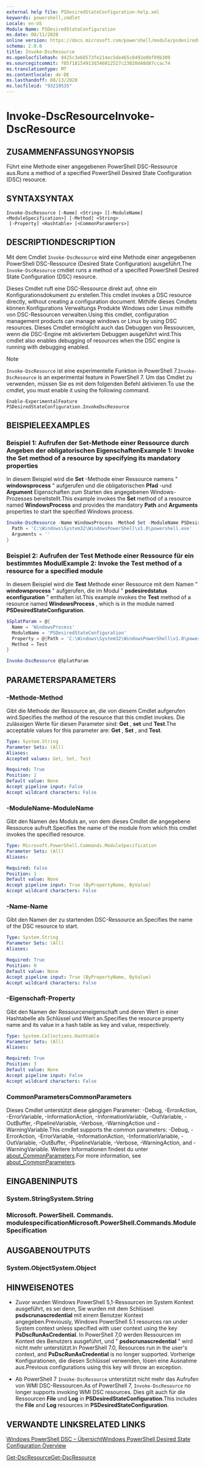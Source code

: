 ```yaml
---
external help file: PSDesiredStateConfiguration-help.xml
keywords: powershell,cmdlet
Locale: en-US
Module Name: PSDesiredStateConfiguration
ms.date: 08/11/2020
online version: https://docs.microsoft.com/powershell/module/psdesiredstateconfiguration/invoke-dscresource?view=powershell-7.1&WT.mc_id=ps-gethelp
schema: 2.0.0
title: Invoke-DscResource
ms.openlocfilehash: 8425c3e68573fe214ec5de465c8492e0bf99b309
ms.sourcegitcommit: f05f18154913d346012527c23020d48d87ccac74
ms.translationtype: MT
ms.contentlocale: de-DE
ms.lasthandoff: 08/13/2020
ms.locfileid: "93219535"
---
```

# <span data-ttu-id="4bf34-103">Invoke-DscResource</span><span class="sxs-lookup"><span data-stu-id="4bf34-103">Invoke-DscResource</span></span>

## <span data-ttu-id="4bf34-104">ZUSAMMENFASSUNG</span><span class="sxs-lookup"><span data-stu-id="4bf34-104">SYNOPSIS</span></span>
<span data-ttu-id="4bf34-105">Führt eine Methode einer angegebenen PowerShell DSC-Ressource aus.</span><span class="sxs-lookup"><span data-stu-id="4bf34-105">Runs a method of a specified PowerShell Desired State Configuration (DSC) resource.</span></span>

## <span data-ttu-id="4bf34-106">SYNTAX</span><span class="sxs-lookup"><span data-stu-id="4bf34-106">SYNTAX</span></span>

```
Invoke-DscResource [-Name] <String> [[-ModuleName] <ModuleSpecification>] [-Method] <String>
 [-Property] <Hashtable> [<CommonParameters>]
```

## <span data-ttu-id="4bf34-107">DESCRIPTION</span><span class="sxs-lookup"><span data-stu-id="4bf34-107">DESCRIPTION</span></span>

<span data-ttu-id="4bf34-108">Mit dem Cmdlet `Invoke-DscResource` wird eine Methode einer angegebenen PowerShell DSC-Ressource (Desired State Configuration) ausgeführt.</span><span class="sxs-lookup"><span data-stu-id="4bf34-108">The `Invoke-DscResource` cmdlet runs a method of a specified PowerShell Desired State Configuration (DSC) resource.</span></span>

<span data-ttu-id="4bf34-109">Dieses Cmdlet ruft eine DSC-Ressource direkt auf, ohne ein Konfigurationsdokument zu erstellen.</span><span class="sxs-lookup"><span data-stu-id="4bf34-109">This cmdlet invokes a DSC resource directly, without creating a configuration document.</span></span> <span data-ttu-id="4bf34-110">Mithilfe dieses Cmdlets können Konfigurations Verwaltungs Produkte Windows oder Linux mithilfe von DSC-Ressourcen verwalten.</span><span class="sxs-lookup"><span data-stu-id="4bf34-110">Using this cmdlet, configuration management products can manage windows or Linux by using DSC resources.</span></span> <span data-ttu-id="4bf34-111">Dieses Cmdlet ermöglicht auch das Debuggen von Ressourcen, wenn die DSC-Engine mit aktiviertem Debuggen ausgeführt wird.</span><span class="sxs-lookup"><span data-stu-id="4bf34-111">This cmdlet also enables debugging of resources when the DSC engine is running with debugging enabled.</span></span>

> [!NOTE]
> <span data-ttu-id="4bf34-112">`Invoke-DscResource` ist eine experimentelle Funktion in PowerShell 7.</span><span class="sxs-lookup"><span data-stu-id="4bf34-112">`Invoke-DscResource` is an experimental feature in PowerShell 7.</span></span> <span data-ttu-id="4bf34-113">Um das Cmdlet zu verwenden, müssen Sie es mit dem folgenden Befehl aktivieren.</span><span class="sxs-lookup"><span data-stu-id="4bf34-113">To use the cmdlet, you must enable it using the following command.</span></span>
>
> `Enable-ExperimentalFeature PSDesiredStateConfiguration.InvokeDscResource`

## <span data-ttu-id="4bf34-114">BEISPIELE</span><span class="sxs-lookup"><span data-stu-id="4bf34-114">EXAMPLES</span></span>

### <span data-ttu-id="4bf34-115">Beispiel 1: Aufrufen der Set-Methode einer Ressource durch Angeben der obligatorischen Eigenschaften</span><span class="sxs-lookup"><span data-stu-id="4bf34-115">Example 1: Invoke the Set method of a resource by specifying its mandatory properties</span></span>

<span data-ttu-id="4bf34-116">In diesem Beispiel wird die **Set** -Methode einer Ressource namens " **windowsprocess** " aufgerufen und die obligatorischen **Pfad** -und **Argument** Eigenschaften zum Starten des angegebenen Windows-Prozesses bereitstellt.</span><span class="sxs-lookup"><span data-stu-id="4bf34-116">This example invokes the **Set** method of a resource named **WindowsProcess** and provides the mandatory **Path** and **Arguments** properties to start the specified Windows process.</span></span>

```powershell
Invoke-DscResource -Name WindowsProcess -Method Set -ModuleName PSDesiredStateConfiguration -Property @{
  Path = 'C:\Windows\System32\WindowsPowerShell\v1.0\powershell.exe'
  Arguments = ''
}
```

### <span data-ttu-id="4bf34-117">Beispiel 2: Aufrufen der Test Methode einer Ressource für ein bestimmtes Modul</span><span class="sxs-lookup"><span data-stu-id="4bf34-117">Example 2: Invoke the Test method of a resource for a specified module</span></span>

<span data-ttu-id="4bf34-118">In diesem Beispiel wird die **Test** Methode einer Ressource mit dem Namen " **windowsprocess** " aufgerufen, die im Modul " **psdesiredstatus econfiguration** " enthalten ist.</span><span class="sxs-lookup"><span data-stu-id="4bf34-118">This example invokes the **Test** method of a resource named **WindowsProcess** , which is in the module named **PSDesiredStateConfiguration**.</span></span>

```powershell
$SplatParam = @{
  Name = 'WindowsProcess'
  ModuleName = 'PSDesiredStateConfiguration'
  Property = @{Path = 'C:\Windows\System32\WindowsPowerShell\v1.0\powershell.exe'; Arguments = ''}
  Method = Test
}

Invoke-DscResource @SplatParam
```

## <span data-ttu-id="4bf34-119">PARAMETERS</span><span class="sxs-lookup"><span data-stu-id="4bf34-119">PARAMETERS</span></span>

### <span data-ttu-id="4bf34-120">-Methode</span><span class="sxs-lookup"><span data-stu-id="4bf34-120">-Method</span></span>

<span data-ttu-id="4bf34-121">Gibt die Methode der Ressource an, die von diesem Cmdlet aufgerufen wird.</span><span class="sxs-lookup"><span data-stu-id="4bf34-121">Specifies the method of the resource that this cmdlet invokes.</span></span> <span data-ttu-id="4bf34-122">Die zulässigen Werte für diesen Parameter sind: **Get** , **set** und **Test**.</span><span class="sxs-lookup"><span data-stu-id="4bf34-122">The acceptable values for this parameter are: **Get** , **Set** , and **Test**.</span></span>

```yaml
Type: System.String
Parameter Sets: (All)
Aliases:
Accepted values: Get, Set, Test

Required: True
Position: 2
Default value: None
Accept pipeline input: False
Accept wildcard characters: False
```

### <span data-ttu-id="4bf34-123">-ModuleName</span><span class="sxs-lookup"><span data-stu-id="4bf34-123">-ModuleName</span></span>

<span data-ttu-id="4bf34-124">Gibt den Namen des Moduls an, von dem dieses Cmdlet die angegebene Ressource aufruft.</span><span class="sxs-lookup"><span data-stu-id="4bf34-124">Specifies the name of the module from which this cmdlet invokes the specified resource.</span></span>

```yaml
Type: Microsoft.PowerShell.Commands.ModuleSpecification
Parameter Sets: (All)
Aliases:

Required: False
Position: 1
Default value: None
Accept pipeline input: True (ByPropertyName, ByValue)
Accept wildcard characters: False
```

### <span data-ttu-id="4bf34-125">-Name</span><span class="sxs-lookup"><span data-stu-id="4bf34-125">-Name</span></span>

<span data-ttu-id="4bf34-126">Gibt den Namen der zu startenden DSC-Ressource an.</span><span class="sxs-lookup"><span data-stu-id="4bf34-126">Specifies the name of the DSC resource to start.</span></span>

```yaml
Type: System.String
Parameter Sets: (All)
Aliases:

Required: True
Position: 0
Default value: None
Accept pipeline input: True (ByPropertyName, ByValue)
Accept wildcard characters: False
```

### <span data-ttu-id="4bf34-127">-Eigenschaft</span><span class="sxs-lookup"><span data-stu-id="4bf34-127">-Property</span></span>

<span data-ttu-id="4bf34-128">Gibt den Namen der Ressourceneigenschaft und deren Wert in einer Hashtabelle als Schlüssel und Wert an.</span><span class="sxs-lookup"><span data-stu-id="4bf34-128">Specifies the resource property name and its value in a hash table as key and value, respectively.</span></span>

```yaml
Type: System.Collections.Hashtable
Parameter Sets: (All)
Aliases:

Required: True
Position: 3
Default value: None
Accept pipeline input: False
Accept wildcard characters: False
```

### <span data-ttu-id="4bf34-129">CommonParameters</span><span class="sxs-lookup"><span data-stu-id="4bf34-129">CommonParameters</span></span>

<span data-ttu-id="4bf34-130">Dieses Cmdlet unterstützt diese gängigen Parameter: -Debug, -ErrorAction, -ErrorVariable, -InformationAction, -InformationVariable, -OutVariable, -OutBuffer, -PipelineVariable, -Verbose, -WarningAction und -WarningVariable.</span><span class="sxs-lookup"><span data-stu-id="4bf34-130">This cmdlet supports the common parameters: -Debug, -ErrorAction, -ErrorVariable, -InformationAction, -InformationVariable, -OutVariable, -OutBuffer, -PipelineVariable, -Verbose, -WarningAction, and -WarningVariable.</span></span> <span data-ttu-id="4bf34-131">Weitere Informationen findest du unter [about_CommonParameters](https://go.microsoft.com/fwlink/?LinkID=113216).</span><span class="sxs-lookup"><span data-stu-id="4bf34-131">For more information, see [about_CommonParameters](https://go.microsoft.com/fwlink/?LinkID=113216).</span></span>

## <span data-ttu-id="4bf34-132">EINGABEN</span><span class="sxs-lookup"><span data-stu-id="4bf34-132">INPUTS</span></span>

### <span data-ttu-id="4bf34-133">System.String</span><span class="sxs-lookup"><span data-stu-id="4bf34-133">System.String</span></span>

### <span data-ttu-id="4bf34-134">Microsoft. PowerShell. Commands. modulespecification</span><span class="sxs-lookup"><span data-stu-id="4bf34-134">Microsoft.PowerShell.Commands.ModuleSpecification</span></span>

## <span data-ttu-id="4bf34-135">AUSGABEN</span><span class="sxs-lookup"><span data-stu-id="4bf34-135">OUTPUTS</span></span>

### <span data-ttu-id="4bf34-136">System.Object</span><span class="sxs-lookup"><span data-stu-id="4bf34-136">System.Object</span></span>

## <span data-ttu-id="4bf34-137">HINWEISE</span><span class="sxs-lookup"><span data-stu-id="4bf34-137">NOTES</span></span>

- <span data-ttu-id="4bf34-138">Zuvor wurden Windows PowerShell 5,1-Ressourcen im System Kontext ausgeführt, es sei denn, Sie wurden mit dem Schlüssel **psdscrunascredential** mit einem Benutzer Kontext angegeben.</span><span class="sxs-lookup"><span data-stu-id="4bf34-138">Previously, Windows PowerShell 5.1 resources ran under System context unless specified with user context using the key **PsDscRunAsCredential**.</span></span> <span data-ttu-id="4bf34-139">In PowerShell 7,0 werden Ressourcen im Kontext des Benutzers ausgeführt, und " **psdscrunascredential** " wird nicht mehr unterstützt.</span><span class="sxs-lookup"><span data-stu-id="4bf34-139">In PowerShell 7.0, Resources run in the user's context, and **PsDscRunAsCredential** is no longer supported.</span></span> <span data-ttu-id="4bf34-140">Vorherige Konfigurationen, die diesen Schlüssel verwenden, lösen eine Ausnahme aus.</span><span class="sxs-lookup"><span data-stu-id="4bf34-140">Previous configurations using this key will throw an exception.</span></span>

- <span data-ttu-id="4bf34-141">Ab PowerShell 7 `Invoke-DscResource` unterstützt nicht mehr das Aufrufen von WMI DSC-Ressourcen.</span><span class="sxs-lookup"><span data-stu-id="4bf34-141">As of PowerShell 7, `Invoke-DscResource` no longer supports invoking WMI DSC resources.</span></span> <span data-ttu-id="4bf34-142">Dies gilt auch für die Ressourcen **File** und **Log** in **PSDesiredStateConfiguration**.</span><span class="sxs-lookup"><span data-stu-id="4bf34-142">This includes the **File** and **Log** resources in **PSDesiredStateConfiguration**.</span></span>

## <span data-ttu-id="4bf34-143">VERWANDTE LINKS</span><span class="sxs-lookup"><span data-stu-id="4bf34-143">RELATED LINKS</span></span>

[<span data-ttu-id="4bf34-144">Windows PowerShell DSC – Übersicht</span><span class="sxs-lookup"><span data-stu-id="4bf34-144">Windows PowerShell Desired State Configuration Overview</span></span>](/powershell/scripting/dsc/overview/dscforengineers)

[<span data-ttu-id="4bf34-145">Get-DscResource</span><span class="sxs-lookup"><span data-stu-id="4bf34-145">Get-DscResource</span></span>](Get-DscResource.md)
